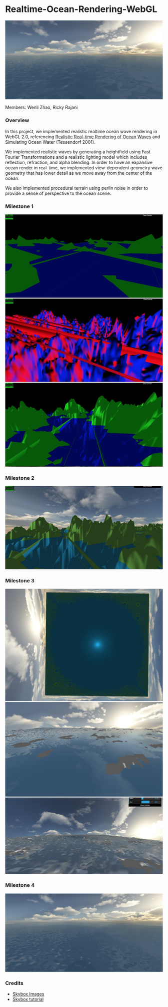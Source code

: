 # Realtime-Ocean-Rendering-WebGL

![](screenshots/Capture512.PNG)

Members: Wenli Zhao, Ricky Rajani

### Overview
In this project, we implemented realistic realtime ocean wave rendering in WebGL 2.0, referencing [Realistic Real-time Rendering of Ocean Waves](https://www.microsoft.com/en-us/research/wp-content/uploads/2016/12/rtwave.pdf) and Simulating Ocean Water (Tessendorf 2001). 

We implemented realistic waves by generating a heightfield using Fast Fourier Transformations and a realistic lighting model which includes reflection, refraction, and alpha blending. In order to have an expansive ocean render in real-time, we
implemented view-dependent geometry wave geometry that has lower detail as we move away from the center of the ocean.

We also implemented procedural terrain using perlin noise in order to provide a sense of perspective to the ocean scene.

### Milestone 1
![](screenshots/screenshot1.png)
![](screenshots/screenshot3.png)
![](screenshots/screenshot4.png)

### Milestone 2
![](screenshots/screenshot5.png)

### Milestone 3
![](screenshots/Capture.PNG)
![](screenshots/Capture3.PNG)
![](screenshots/Capture4.PNG)

### Milestone 4
![](screenshots/Capture1024.PNG)


### Credits

* [Skybox Images](http://www.custommapmakers.org/skyboxes.php)
* [Skybox tutorial](http://math.hws.edu/eck/cs424/notes2013/webgl/skybox-and-reflection/skybox.html)
